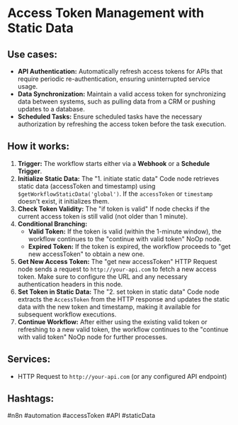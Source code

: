 # Access Token Management with Static Data

## Use cases:

- **API Authentication:** Automatically refresh access tokens for APIs that require periodic re-authentication, ensuring uninterrupted service usage.
- **Data Synchronization:** Maintain a valid access token for synchronizing data between systems, such as pulling data from a CRM or pushing updates to a database.
- **Scheduled Tasks:** Ensure scheduled tasks have the necessary authorization by refreshing the access token before the task execution.

## How it works:

1.  **Trigger:** The workflow starts either via a **Webhook** or a **Schedule Trigger**.
2.  **Initialize Static Data:** The "1. initiate static data" Code node retrieves static data (accessToken and timestamp) using `$getWorkflowStaticData('global')`. If the `accessToken` or `timestamp` doesn't exist, it initializes them.
3.  **Check Token Validity:** The "if token is valid" If node checks if the current access token is still valid (not older than 1 minute).
4.  **Conditional Branching:**
    *   **Valid Token:** If the token is valid (within the 1-minute window), the workflow continues to the "continue with valid token" NoOp node.
    *   **Expired Token:** If the token is expired, the workflow proceeds to "get new accessToken" to obtain a new one.
5.  **Get New Access Token:** The "get new accessToken" HTTP Request node sends a request to `http://your-api.com` to fetch a new access token.  Make sure to configure the URL and any necessary authentication headers in this node.
6.  **Set Token in Static Data:** The "2. set token in static data" Code node extracts the `AccessToken` from the HTTP response and updates the static data with the new token and timestamp, making it available for subsequent workflow executions.
7.  **Continue Workflow:** After either using the existing valid token or refreshing to a new valid token, the workflow continues to the "continue with valid token" NoOp node for further processes.

## Services:

-   HTTP Request to `http://your-api.com` (or any configured API endpoint)

## Hashtags:

#n8n #automation #accessToken #API #staticData
